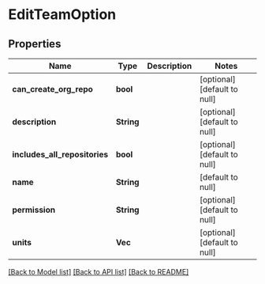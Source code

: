# EditTeamOption

## Properties
Name | Type | Description | Notes
------------ | ------------- | ------------- | -------------
**can_create_org_repo** | **bool** |  | [optional] [default to null]
**description** | **String** |  | [optional] [default to null]
**includes_all_repositories** | **bool** |  | [optional] [default to null]
**name** | **String** |  | [default to null]
**permission** | **String** |  | [optional] [default to null]
**units** | **Vec<String>** |  | [optional] [default to null]

[[Back to Model list]](../README.md#documentation-for-models) [[Back to API list]](../README.md#documentation-for-api-endpoints) [[Back to README]](../README.md)


